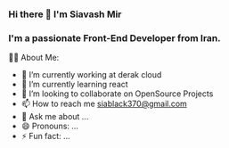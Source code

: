 ### Hi there 👋 I'm Siavash Mir
### I'm a passionate Front-End Developer from Iran.
<!--
**siahvosh/siahvosh** is a ✨ _special_ ✨ repository because its `README.md` (this file) appears on your GitHub profile.
-->
🙋‍♂️ About Me:

- 🔭 I’m currently working at derak cloud
- 🌱 I’m currently learning react
- 👯 I’m looking to collaborate on OpenSource Projects
- 📫 How to reach me siablack370@gmail.com
- 💬 Ask me about ...
- 😄 Pronouns: ...
- ⚡ Fun fact: ...




